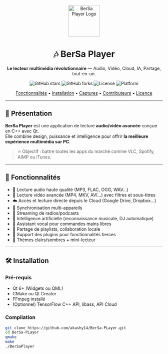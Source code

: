 <div align="center">
  <img src="https://github.com/akashy14/BerSa-Player/commit/08042939261e5d8ee1d0403802d56a1ce482c6ed" alt="BerSa Player Logo" width="100"/>
  <h1>🎶 BerSa Player</h1>
  <p><b>Le lecteur multimédia révolutionnaire</b> — Audio, Vidéo, Cloud, IA, Partage, tout-en-un.</p>

  <p>
    <img alt="GitHub stars" src="https://img.shields.io/github/stars/akashy14/BerSa-PLayer?style=for-the-badge">
    <img alt="GitHub forks" src="https://img.shields.io/github/forks/akashy14/BerSa-PLayer?style=for-the-badge">
    <img alt="License" src="https://img.shields.io/github/license/akashy14/BerSa-PLayer?style=for-the-badge">
    <img alt="Platform" src="https://img.shields.io/badge/platform-Windows%20%7C%20Linux-blue?style=for-the-badge">
  </p>

  <a href="#features">Fonctionnalités</a> • 
  <a href="#installation">Installation</a> • 
  <a href="#screenshots">Captures</a> • 
  <a href="#contributors">Contributeurs</a> • 
  <a href="#license">Licence</a>
</div>

---

## 🚀 Présentation

**BerSa Player** est une application de lecture **audio/vidéo avancée** conçue en C++ avec Qt.  
Elle combine design, puissance et intelligence pour offrir **la meilleure expérience multimédia sur PC**.

> 🔥 Objectif : battre toutes les apps du marché comme VLC, Spotify, AIMP ou iTunes.

---

## 🧠 Fonctionnalités

- 🎵 Lecture audio haute qualité (MP3, FLAC, OGG, WAV…)
- 🎥 Lecture vidéo avancée (MP4, MKV, AVI…) avec filtres et sous-titres
- ☁️ Accès et lecture directe depuis le Cloud (Google Drive, Dropbox…)
- 🔄 Synchronisation multi-appareils
- 📡 Streaming de radios/podcasts
- 🧠 Intelligence artificielle (reconnaissance musicale, DJ automatique)
- 🎤 Assistant vocal pour commandes mains libres
- 👥 Partage de playlists, collaboration locale
- 🧩 Support des plugins pour fonctionnalités tierces
- 🎨 Thèmes clairs/sombres + mini-lecteur

---

## 🛠️ Installation

### Pré-requis

- Qt 6+ (Widgets ou QML)
- CMake ou Qt Creator
- FFmpeg installé
- (Optionnel) TensorFlow C++ API, libass, API Cloud

### Compilation

```bash
git clone https://github.com/akashy14/BerSa-PLayer.git
cd BerSa-PLayer
qmake
make
./BerSaPlayer
